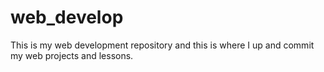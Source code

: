 # web_develop
This is my web development repository and this is where I up and commit my web projects and lessons.
